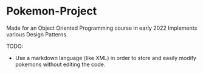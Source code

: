 # Pokemon-Project

Made for an Object Oriented Programming course in early 2022
Implements various Design Patterns.

TODO:
- Use a markdown language (like XML) in order to store and easily modify pokemons without editing the code.
